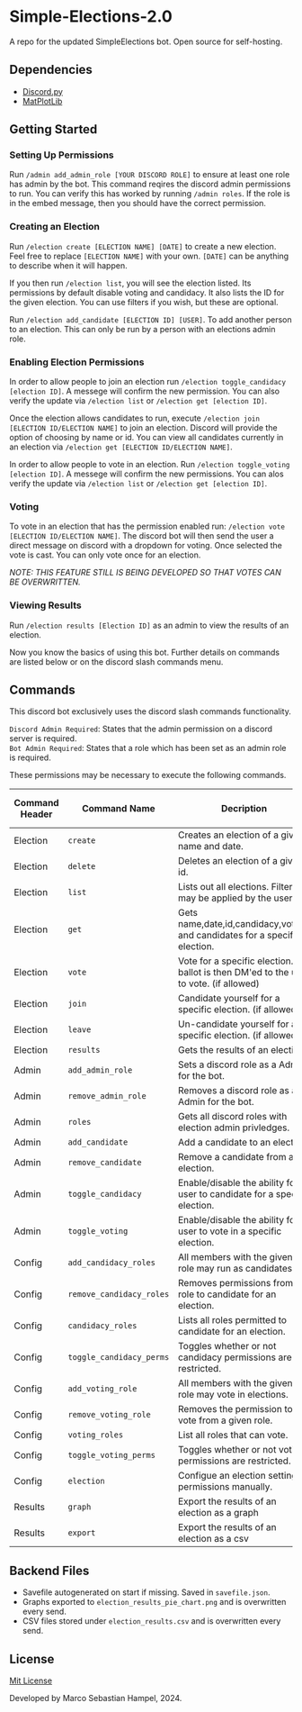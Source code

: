 # Simple-Elections-2.0
A repo for the updated SimpleElections bot. Open source for self-hosting.

## Dependencies
- [Discord.py](https://pypi.org/project/discord.py/)
- [MatPlotLib](https://pypi.org/project/matplotlib/)


## Getting Started
### Setting Up Permissions
Run `/admin add_admin_role [YOUR DISCORD ROLE]` to ensure at least one role has admin by the bot. This command reqires the discord admin permissions to run. You can verify this has worked by running `/admin roles`. If the role is in the embed message, then you should have the correct permission. 

### Creating an Election
Run `/election create [ELECTION NAME] [DATE]` to create a new election. Feel free to replace `[ELECTION NAME]` with your own. `[DATE]` can be anything to describe when it will happen.

If you then run `/election list`, you will see the election listed. Its permissions by default disable voting and candidacy. It also lists the ID for the given election. You can use filters if you wish, but these are optional.

Run `/election add_candidate [ELECTION ID] [USER]`. To add another person to an election. This can only be run by a person with an elections admin role.

### Enabling Election Permissions

In order to allow people to join an election run `/election toggle_candidacy [election ID]`. A messege will confirm the new permission. You can also verify the update via `/election list` or `/election get [election ID]`.

Once the election allows candidates to run, execute `/election join [ELECTION ID/ELECTION NAME]` to join an election. Discord will provide the option of choosing by name or id. You can view all candidates currently in an election via `/election get [ELECTION ID/ELECTION NAME]`.

In order to allow people to vote in an election. Run `/election toggle_voting [election ID]`. A messege will confirm the new permissions. You can alos verify the update via `/election list` or `/election get [election ID]`.

### Voting

To vote in an election that has the permission enabled run: `/election vote [ELECTION ID/ELECTION NAME]`. The discord bot will then send the user a direct message on discord with a dropdown for voting. Once selected the vote is cast. You can only vote once for an election.

*NOTE: THIS FEATURE STILL IS BEING DEVELOPED SO THAT VOTES CAN BE OVERWRITTEN.*

### Viewing Results
Run `/election results [Election ID]` as an admin to view the results of an election.

Now you know the basics of using this bot. Further details on commands are listed below or on the discord slash commands menu.

## Commands
This discord bot exclusively uses the discord slash commands functionality. 

`Discord Admin Required`: States that the admin permission on a discord server is required.<br>
`Bot Admin Required`: States that a role which has been set as an admin role is required.

These permissions may be necessary to execute the following commands.

|Command Header|Command Name|Decription|Discord Admin Required|Bot Admin Required|
|--------------|------------|----------|---|---|
|Election|`create`|Creates an election of a given name and date.|❌|✅|
|Election|`delete`|Deletes an election of a given id.|❌|✅|
|Election|`list`|Lists out all elections. Filters may be applied by the user.|❌|❌|
|Election|`get`   |Gets name,date,id,candidacy,voting, and candidates for a specific election.|❌|❌|
|Election|`vote`|Vote for a specific election. A ballot is then DM'ed to the user to vote. (if allowed)|❌|❌|
|Election|`join`|Candidate yourself for a specific election. (if allowed)|❌|❌|
|Election|`leave`|Un-candidate yourself for a specific election. (if allowed)|❌|❌|
|Election|`results`|Gets the results of an election.|✅|❌|
|Admin|`add_admin_role`|Sets a discord role as a Admin for the bot.|✅|❌|
|Admin|`remove_admin_role`|Removes a discord role as a Admin for the bot.|✅|❌|
|Admin|`roles`|Gets all discord roles with election admin privledges.|✅|❌|
|Admin|`add_candidate`|Add a candidate to an election.|❌|✅|
|Admin|`remove_candidate`|Remove a candidate from an election.|❌|✅|
|Admin|`toggle_candidacy`|Enable/disable the ability for user to candidate for a specific election.|❌|✅|
|Admin|`toggle_voting`|Enable/disable the ability for a user to vote in a specific election.|❌|✅|
|Config|`add_candidacy_roles`|All members with the given role may run as candidates.|✅|❌|
|Config|`remove_candidacy_roles`|Removes permissions from a role to candidate for an election.|✅|❌|
|Config|`candidacy_roles`|Lists all roles permitted to candidate for an election.|✅|❌|
|Config|`toggle_candidacy_perms`|Toggles whether or not candidacy permissions are restricted.|✅|❌|
|Config|`add_voting_role`|All members with the given role may vote in elections.|✅|❌|
|Config|`remove_voting_role`|Removes the permission to vote from a given role.|✅|❌|
|Config|`voting_roles`|List all roles that can vote.|❌|❌|
|Config|`toggle_voting_perms`|Toggles whether or not voting permissions are restricted.|✅|❌|
|Config|`election`|Configue an election setting permissions manually.|❌|✅|
|Results|`graph`|Export the results of an election as a graph|❌|✅|
|Results|`export`|Export the results of an election as a csv|❌|✅|

## Backend Files
- Savefile autogenerated on start if missing. Saved in `savefile.json`.
- Graphs exported to `election_results_pie_chart.png` and is overwritten every send.
- CSV files stored under `election_results.csv` and is overwritten every send.



## License
[Mit License](./LICENSE)

Developed by Marco Sebastian Hampel, 2024.